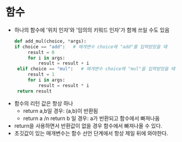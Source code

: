 # 함수
* 하나의 함수에 '위치 인자'와 '임의의 키워드 인자'가 함께 쓰일 수도 있음
    ```python
    def add_mul(choice, *args): 
    if choice == "add":   # 매개변수 choice에 "add"를 입력받았을 때
         result = 0 
         for i in args: 
             result = result + i 
     elif choice == "mul":   # 매개변수 choice에 "mul"을 입력받았을 때
         result = 1 
         for i in args: 
             result = result * i 
     return result 
    ```
* 함수의 리턴 값은 항상 하나
    * return a,b일 경우: (a,b)이 반환됨
    * return a /n return b 일 경우: a가 반환되고 함수에서 빠져나옴
* return을 사용하면서 반환값이 없을 경우 함수에서 빠져나올 수 있다.
* 초깃값이 있는 매개변수는 함수 선언 단계에서 항상 제일 뒤에 와야한다.